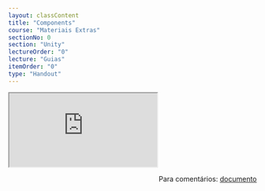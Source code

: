 ```yaml
---
layout: classContent
title: "Components"
course: "Materiais Extras"
sectionNo: 0
section: "Unity"
lectureOrder: "0"
lecture: "Guias"
itemOrder: "0"
type: "Handout"
---
```


<iframe src="https://docs.google.com/document/d/e/2PACX-1vQ81PpQtRyTT8DjCO9KfNrElwgRuLmYtP-tqZ31xHYk_toIUnEV7wldDwNeiw9kDmrUwEvug9Y_TRKM/pub?embedded=true"></iframe>

<span style="float:right">Para comentários: [documento](https://docs.google.com/document/d/1CLiKmiP3rDglV0whMC1NsxSsPGzug_pM5Y--MWr744g/edit?usp=sharing)</span>
